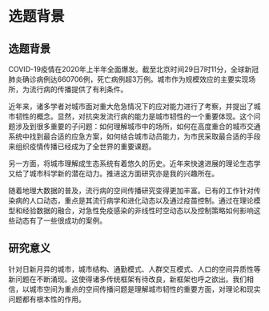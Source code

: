 # 选题背景

## 选题背景

COVID-19疫情在2020年上半年全面爆发。截至北京时间29日7时11分，全球新冠肺炎确诊病例达660706例，死亡病例超3万例。城市作为规模效应的主要实现场所，为流行病的传播提供了有利条件。

近年来，诸多学者对城市面对重大危急情况下的应对能力进行了考察，并提出了城市韧性的概念。显然，对抗突发流行病的能力是城市韧性的一个重要体现。这个问题涉及到很多重要的子问题：如何理解城市中的场所，如何在高度重合的城市交通系统中找到最合适的应急方案，如何结合城市动员能力，为市民采取最合适的手段来组织疫情传播已经成为了全世界的重要课题。

另一方面，将城市理解成生态系统有着悠久的历史。近年来快速进展的理论生态学又给了城市科学新的潜在动力。推进这方面研究亦是我的兴趣所在。

随着地理大数据的普及，流行病的空间传播研究变得更加丰富。已有的工作针对传染病的人口动态，重点是其流行病学和进化动态以及通过疫苗控制。通过在理论模型和经验数据的融合，对急性免疫感染的非线性时空动态以及控制策略如何影响这些动态有了一些很成功的案例。

## 研究意义

针对日新月异的城市，城市结构、通勤模式、人群交互模式、人口的空间异质性等新问题在不断涌现。这使得诸多传统框架有待改良，新框架也呼之欲出。我们相信，以城市空间为重点的空间传播问题是理解城市韧性的重要方面，对理论和现实问题都有根本性的作用。